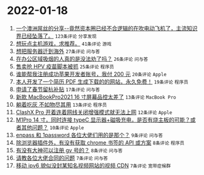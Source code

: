 # 2022-01-18

1. [一个澳洲屌丝的分享--竟然资本圈已经不合逻辑的在吹电动飞机了，主流知识界已经坠落了。](https://www.v2ex.com/t/828898) `123条评论` `分享发现`
1. [想玩点主机游戏，求推荐。](https://www.v2ex.com/t/828894) `41条评论` `游戏`
1. [想把服务器迁到海外](https://www.v2ex.com/t/828904) `27条评论` `问与答`
1. [在办公区域吸烟的人真的是没法劝了吗？](https://www.v2ex.com/t/828925) `26条评论` `问与答`
1. [售卖抢 HPV 疫苗脚本被抓](https://www.v2ex.com/t/828944) `25条评论` `程序员`
1. [谁能帮我注册成功苹果开发者账号，我付 200 元](https://www.v2ex.com/t/828910) `20条评论` `Apple`
1. [本人开发了一个简历 PDF 生成下载的的网站，永久免费！](https://www.v2ex.com/t/828933) `19条评论` `程序员`
1. [申请了春节留杭补贴](https://www.v2ex.com/t/828922) `17条评论` `问与答`
1. [新款 MacBookPro2021 16 寸屏幕品控太差了](https://www.v2ex.com/t/828927) `13条评论` `MacBook Pro`
1. [躺着吃灰 不如物尽其用](https://www.v2ex.com/t/828905) `13条评论` `程序员`
1. [ClashX Pro 开着连着网线关闭增强模式就无法上网](https://www.v2ex.com/t/828930) `12条评论` `Apple`
1. [M1Pro 14 寸，同时连接 typeC 显示器+磁吸充电，是否有烧主板的可能？或者其他问题？](https://www.v2ex.com/t/828915) `10条评论` `Apple`
1. [enpass 和 1password 各位大佬们用的是那个？](https://www.v2ex.com/t/828943) `9条评论` `问与答`
1. [除浏览器插件外，有没有获取 chrome 书签的 API 或方案](https://www.v2ex.com/t/828916) `8条评论` `程序员`
1. [有没有大神可以注册 gv 号的？](https://www.v2ex.com/t/828911) `8条评论` `问与答`
1. [请教各位大佬合同的问题](https://www.v2ex.com/t/828923) `7条评论` `问与答`
1. [移动 ipv6 貌似没封某知名视频网站的视频 CDN](https://www.v2ex.com/t/828914) `7条评论` `宽带症候群`
